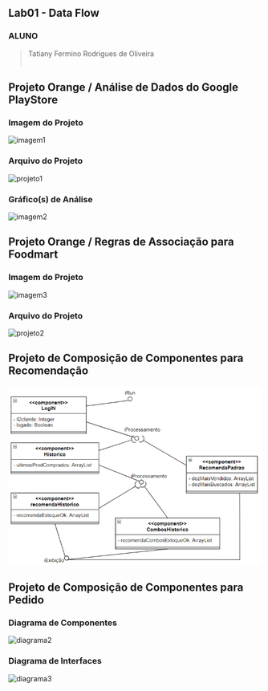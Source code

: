 ## Lab01 - Data Flow

### ALUNO
   >Tatiany Fermino Rodrigues de Oliveira
<br><br>

## Projeto Orange / Análise de Dados do Google PlayStore
### Imagem do Projeto
  ![imagem1](orange/imagem1)
<br>	
### Arquivo do Projeto
   ![projeto1](orange/projeto1)
<br>
### Gráfico(s) de Análise
  ![imagem2](imagens/imagem2)
<br>
## Projeto Orange / Regras de Associação para Foodmart
### Imagem do Projeto
  ![imagem3](imagens/imagem3)
<br>
### Arquivo do Projeto
  ![projeto2](orange/projeto2)
<br>
## Projeto de Composição de Componentes para Recomendação
  ![diagrama1](imagens/diagrama1.PNG)
<br>  
## Projeto de Composição de Componentes para Pedido
### Diagrama de Componentes
  ![diagrama2](imagens/diagrama2)
<br>
### Diagrama de Interfaces
  ![diagrama3](imagens/diagrama3)
